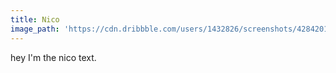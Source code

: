 ```yaml
---
title: Nico
image_path: 'https://cdn.dribbble.com/users/1432826/screenshots/4284201/1-01.png'
---
```

hey I'm the nico text.
